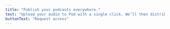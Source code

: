 ```yaml
---
title: "Publish your podcasts everywhere."
text: "Upload your audio to Pod with a single click. We’ll then distribute your podcast to Spotify, Apple Podcasts, Google Podcasts, Pocket Casts and more!"
buttonText: "Request access"
---
```

